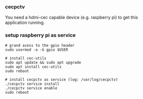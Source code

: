 ### cecpctv
You need a hdmi-cec capable device (e.g. raspberry pi) to get this application running.

### setup raspberry pi as service
```
# grand acess to the gpio header
sudo usermod -a -G gpio $USER

# install cec-utils
sudo apt update && sudo apt upgrade
sudo apt install cec-utils
sudo reboot

# install cecpctv as service (log: /var/log/cecpctv)
./cecpctv service install
./cecpctv service enable
sudo reboot
```

